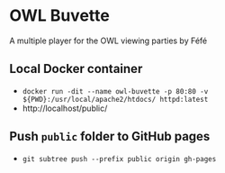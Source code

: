 # OWL Buvette

A multiple player for the OWL viewing parties by Féfé

## Local Docker container

- `docker run -dit --name owl-buvette -p 80:80 -v ${PWD}:/usr/local/apache2/htdocs/ httpd:latest`
- http://localhost/public/

## Push `public` folder to GitHub pages

- `git subtree push --prefix public origin gh-pages`

